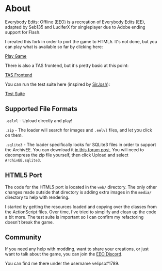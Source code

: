 About
=====

Everybody Edits: Offline (EEO) is a recreation of Everybody Edits (EE), adapted by Seb135 and
LuciferX for singleplayer due to Adobe ending support for Flash.

I created this fork in order to port the game to HTML5.  It's not done, but you can play what is
available so far by clicking here:

[Play Game](https://cdn.githubraw.com/velipso/ee-offline/3ac4d4d5c2e85e1b393379d82a8d572eb160edcd/web/index.html)

There is also a TAS frontend, but it's pretty basic at this point:

[TAS Frontend](https://cdn.githubraw.com/velipso/ee-offline/3ac4d4d5c2e85e1b393379d82a8d572eb160edcd/web/tas.html)

You can run the test suite here (inspired by [SirJosh](https://github.com/SirJosh3917/smiley-face-game)):

[Test Suite](https://cdn.githubraw.com/velipso/ee-offline/3ac4d4d5c2e85e1b393379d82a8d572eb160edcd/web/test.html)

Supported File Formats
----------------------

`.eelvl` - Upload directly and play!

`.zip` - The loader will search for images and `.eelvl` files, and let you click on them.

`.sqlite3` - The loader specifically looks for SQLite3 files in order to support the ArchivEE.  You
can download it [in this forum post](https://forums.everybodyedits.com/viewtopic.php?id=47348).
You will need to decompress the zip file yourself, then click Upload and select `ArchivEE.sqlite3`.

HTML5 Port
----------

The code for the HTML5 port is located in the `web/` directory.  The only other changes made outside
that directory is adding extra images in the `media/` directory to help with rendering.

I started by getting the resources loaded and copying over the classes from the ActionScript files.
Over time, I've tried to simplify and clean up the code a bit more.  The test suite is important so
I can confirm my refactoring doesn't break the game.

Community
---------

If you need any help with modding, want to share your creations, or just want to talk about the
game, you can join the [EEO Discord](https://discord.gg/V5maATbSgc).

You can find me there under the username velipso#1789.
